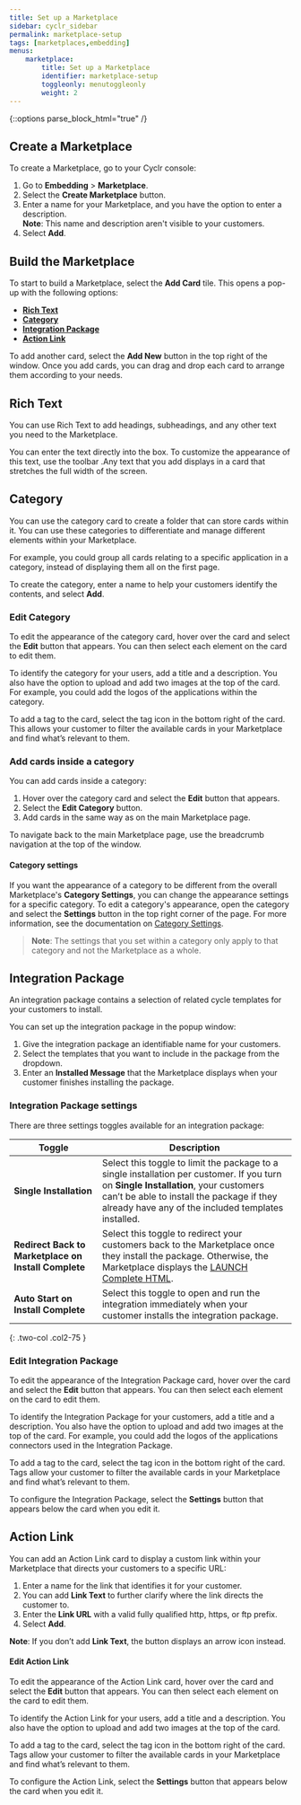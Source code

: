 ```yaml
---
title: Set up a Marketplace
sidebar: cyclr_sidebar
permalink: marketplace-setup
tags: [marketplaces,embedding]
menus:
    marketplace:
        title: Set up a Marketplace
        identifier: marketplace-setup
        toggleonly: menutoggleonly
        weight: 2
---
```

{::options parse_block_html="true" /}
<section class="card">

## Create a Marketplace

To create a Marketplace, go to your Cyclr console:

1. Go to **Embedding** > **Marketplace**.
2. Select the **Create Marketplace** button.
3. Enter a name for your Marketplace, and you have the option to enter a description. <br>**Note**: This name and description aren't visible to your customers.
4. Select **Add**.

</section>
<section class="card">

## Build the Marketplace

To start to build a Marketplace, select the **Add Card** tile. This opens a pop-up with the following options:

* [**Rich Text**](#rich-text)
* [**Category**](#category)
* [**Integration Package**](#integration-package)
* [**Action Link**](#action-link)

To add another card, select the **Add New** button in the top right of the window. Once you add cards, you can drag and drop each card to arrange them according to your needs.

</section>
<section class="card">

## Rich Text

You can use Rich Text to add headings, subheadings, and any other text you need to the Marketplace.

You can enter the text directly into the box. To customize the appearance of this text, use the toolbar .Any text that you add displays in a card that stretches the full width of the screen.

</section>
<section class="card">

## Category

You can use the category card to create a folder that can store cards within it. You can use these categories to differentiate and manage different elements within your Marketplace.

For example, you could group all cards relating to a specific application in a category, instead of displaying them all on the first page.

To create the category, enter a name to help your customers identify the contents, and select **Add**.


### Edit Category

To edit the appearance of the category card, hover over the card and select the **Edit** button that appears. You can then select each element on the card to edit them.

To identify the category for your users, add a title and a description. You also have the option to upload and add two images at the top of the card. For example, you could add the logos of the applications within the category.

To add a tag to the card, select the tag icon in the bottom right of the card. This allows your customer to filter the available cards in your Marketplace and find what’s relevant to them.


### Add cards inside a category

You can add cards inside a category:

1.  Hover over the category card and select the **Edit** button that appears.
2.  Select the **Edit Category** button.
3.  Add cards in the same way as on the main Marketplace page.

To navigate back to the main Marketplace page, use the breadcrumb navigation at the top of the window.

#### Category settings
If you want the appearance of a category to be different from the overall Marketplace's **Category Settings**, you can change the appearance settings for a specific category. To edit a category's appearance, open the category and select the **Settings** button in the top right corner of the page. For more information, see the documentation on [Category Settings](marketplace-settings#appearance-settings).


> **Note**: The settings that you set within a category only apply to that category and not the Marketplace as a whole.

</section>
<section class="card">

## Integration Package

An integration package contains a selection of related cycle templates for your customers to install.

You can set up the integration package in the popup window:

1. Give the integration package an identifiable name for your customers.
2. Select the templates that you want to include in the package from the dropdown.
3. Enter an **Installed Message** that the Marketplace displays when your customer finishes installing the package.

### Integration Package settings

There are three settings toggles available for an integration package:

| **Toggle** | **Description** |
|---|---|
| **Single Installation** | Select this toggle to limit the package to a single installation per customer. If you turn on **Single Installation**, your customers can’t be able to install the package if they already have any of the included templates installed. |
| **Redirect Back to Marketplace on Install Complete** | Select this toggle to redirect your customers back to the Marketplace once they install the package. Otherwise, the Marketplace displays the [LAUNCH Complete HTML](marketplace-callback). |
| **Auto Start on Install Complete** | Select this toggle to open and run the integration immediately when your customer installs the integration package. |
{: .two-col .col2-75 }

### Edit Integration Package

To edit the appearance of the Integration Package card, hover over the card and select the **Edit** button that appears. You can then select each element on the card to edit them.

To identify the Integration Package for your customers, add a title and a description. You also have the option to upload and add two images at the top of the card. For example, you could add the logos of the applications connectors used in the Integration Package.

To add a tag to the card, select the tag icon in the bottom right of the card. Tags allow your customer to filter the available cards in your Marketplace and find what’s relevant to them.

To configure the Integration Package, select the **Settings** button that appears below the card when you edit it.

</section>
<section class="card">

## Action Link

You can add an Action Link card to display a custom link within your Marketplace that directs your customers to a specific URL:

1. Enter a name for the link that identifies it for your customer. 
2. You can add **Link Text** to further clarify where the link directs the customer to.
3. Enter the **Link URL** with a valid fully qualified http, https, or ftp prefix.
4. Select **Add**.

**Note**: If you don’t add **Link Text**, the button displays an arrow icon instead.


#### Edit Action Link

To edit the appearance of the Action Link card, hover over the card and select the **Edit** button that appears. You can then select each element on the card to edit them.

To identify the Action Link for your users, add a title and a description. You also have the option to upload and add two images at the top of the card.

To add a tag to the card, select the tag icon in the bottom right of the card. Tags allow your customer to filter the available cards in your Marketplace and find what’s relevant to them.

To configure the Action Link, select the **Settings** button that appears below the card when you edit it.

</section>



